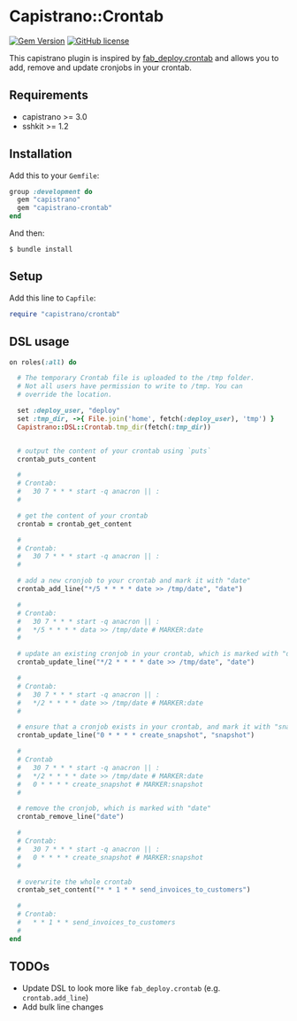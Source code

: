 # Capistrano::Crontab

[![Gem Version](https://badge.fury.io/rb/capistrano-crontab.svg)](https://badge.fury.io/rb/capistrano-crontab)
[![GitHub license](https://img.shields.io/badge/license-MIT-blue.svg)](https://raw.githubusercontent.com/KumukanGmbH/capistrano-crontab/master/LICENSE.txt)

This capistrano plugin is inspired by [fab_deploy.crontab](https://bitbucket.org/kmike/django-fab-deploy/src/9c07813e136bf3e059684b4205e0577973c157b4/fab_deploy/crontab.py?at=default&fileviewer=file-view-default)
and allows you to add, remove and update cronjobs in your crontab.

## Requirements

* capistrano >= 3.0
* sshkit >= 1.2

## Installation

Add this to your `Gemfile`:

```ruby
group :development do
  gem "capistrano"
  gem "capistrano-crontab"
end
```

And then:

```
$ bundle install
```

## Setup

Add this line to `Capfile`:

```ruby
require "capistrano/crontab"
```

## DSL usage

```ruby
on roles(:all) do

  # The temporary Crontab file is uploaded to the /tmp folder.
  # Not all users have permission to write to /tmp. You can
  # override the location.

  set :deploy_user, "deploy"
  set :tmp_dir, ->{ File.join('home', fetch(:deploy_user), 'tmp') }
  Capistrano::DSL::Crontab.tmp_dir(fetch(:tmp_dir))


  # output the content of your crontab using `puts`
  crontab_puts_content

  #
  # Crontab:
  #   30 7 * * * start -q anacron || :
  #

  # get the content of your crontab
  crontab = crontab_get_content

  #
  # Crontab:
  #   30 7 * * * start -q anacron || :
  #

  # add a new cronjob to your crontab and mark it with "date"
  crontab_add_line("*/5 * * * * date >> /tmp/date", "date")

  #
  # Crontab:
  #   30 7 * * * start -q anacron || :
  #   */5 * * * * data >> /tmp/date # MARKER:date
  #

  # update an existing cronjob in your crontab, which is marked with "date"
  crontab_update_line("*/2 * * * * date >> /tmp/date", "date")

  #
  # Crontab:
  #   30 7 * * * start -q anacron || :
  #   */2 * * * * date >> /tmp/date # MARKER:date
  #

  # ensure that a cronjob exists in your crontab, and mark it with "snapshot"
  crontab_update_line("0 * * * * create_snapshot", "snapshot")

  #
  # Crontab
  #   30 7 * * * start -q anacron || :
  #   */2 * * * * date >> /tmp/date # MARKER:date
  #   0 * * * * create_snapshot # MARKER:snapshot
  #

  # remove the cronjob, which is marked with "date"
  crontab_remove_line("date")

  #
  # Crontab:
  #   30 7 * * * start -q anacron || :
  #   0 * * * * create_snapshot # MARKER:snapshot
  #

  # overwrite the whole crontab
  crontab_set_content("* * 1 * * send_invoices_to_customers")

  #
  # Crontab:
  #   * * 1 * * send_invoices_to_customers
  #
end
```

## TODOs

* Update DSL to look more like `fab_deploy.crontab` (e.g. `crontab.add_line`)
* Add bulk line changes

